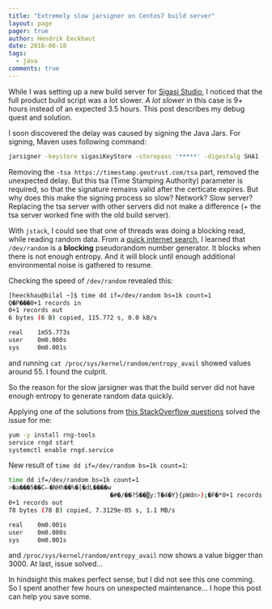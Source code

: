 ```yaml
---
title: "Extremely slow jarsigner on Centos7 build server"
layout: page
pager: true
author: Hendrik Eeckhaut
date: 2016-08-18
tags: 
  - java
comments: true
---
```


While I was setting up a new build server for [Sigasi Studio](http://www.sigasi.com/products), I noticed that the full product build script was a lot slower. _A lot slower_ in this case is 9+ hours instead of an expected 3.5 hours. This post describes my debug quest and solution.

I soon discovered the delay was caused by signing the Java Jars. For signing, Maven uses following command:
```bash
jarsigner -keystore sigasiKeyStore -storepass '*****' -digestalg SHA1 -sigalg SHA1withRSA -tsa https://timestamp.geotrust.com/tsa -keypass '****' ./target/com.sigasi.hdt.exampleprojects-3.2.0-SNAPSHOT.jar
```

Removing the `-tsa https://timestamp.geotrust.com/tsa` part, removed the unexpected delay. But this tsa (Time Stamping Authority) parameter is required, so that the signature remains valid after the certicate expires. But why does this make the signing process so slow? Network? Slow server? Replacing the tsa server with other servers did not make a difference (+ the tsa server worked fine with the old build server).

With `jstack`, I could see that one of threads was doing a blocking read, while reading random data. From a [quick internet search](https://en.wikipedia.org/wiki//dev/random), I learned that `/dev/random` is a **blocking** pseudorandom number generator. It blocks when there is not enough entropy. And it will block until enough additional environmental noise is gathered to resume.

Checking the speed of `/dev/random` revealed this:
```bash
[heeckhau@bilal ~]$ time dd if=/dev/random bs=1k count=1 
Q�P���0+1 records in
0+1 records out
6 bytes (6 B) copied, 115.772 s, 0.0 kB/s

real    1m55.773s
user    0m0.000s
sys     0m0.001s
```
and running `cat /proc/sys/kernel/random/entropy_avail` showed values around 55. I found the culprit.

So the reason for the slow jarsigner was that the build server did not have enough entropy to generate random data quickly.

Applying one of the solutions from [this StackOverflow questions](http://stackoverflow.com/questions/4819359/dev-random-extremely-slow) solved the issue for me:
```bash
yum -y install rng-tools
service rngd start
systemctl enable rngd.service
```

New result of `time dd if=/dev/random bs=1k count=1`:
```bash
time dd if=/dev/random bs=1k count=1
>�a���5��C⬸�NHh��%�[�dL����w
                            �#�/��?Ṡ��▒y:T�4�Y}{pWdn>);�F�*0+1 records in
0+1 records out
78 bytes (78 B) copied, 7.3129e-05 s, 1.1 MB/s

real    0m0.001s
user    0m0.000s
sys     0m0.001s
```
and `/proc/sys/kernel/random/entropy_avail` now shows a value bigger than 3000. At last, issue solved... 

In hindsight this makes perfect sense, but I did not see this one comming. So I spent another few hours on unexpected maintenance... I hope this post can help you save some.
